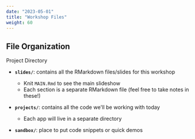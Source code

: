 ```yaml
---
date: "2023-05-01"
title: "Workshop Files"
weight: 60
---
```


## File Organization

Project Directory

  - **`slides/`**: contains all the RMarkdown files/slides for this workshop
    - Knit `MAIN.Rmd` to see the main slideshow
    - Each section is a separate RMarkdown file (feel free to take notes in these!)

  - **`projects/`**: contains all the code we'll be working with today
    - Each app will live in a separate directory

  - **`sandbox/`**: place to put code snippets or quick demos
